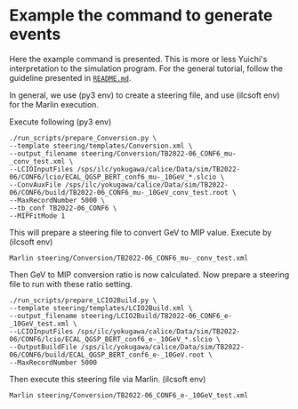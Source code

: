 # Example the command to generate events

Here the example command is presented.
This is more or less Yuichi's interpretation to the simulation program.
For the general tutorial, follow the guideline presented in [`README.md`](https://github.com/yuichiok/SiWECAL-Sim/blob/main/processors/README.md).

In general, we use (py3 env) to create a steering file, and use (ilcsoft env) for the Marlin execution.

Execute following (py3 env)
```shell
./run_scripts/prepare_Conversion.py \
--template steering/templates/Conversion.xml \
--output_filename steering/Conversion/TB2022-06_CONF6_mu-_conv_test.xml \
--LCIOInputFiles /sps/ilc/yokugawa/calice/Data/sim/TB2022-06/CONF6/lcio/ECAL_QGSP_BERT_conf6_mu-_10GeV_*.slcio \
--ConvAuxFile /sps/ilc/yokugawa/calice/Data/sim/TB2022-06/CONF6/build/TB2022-06_CONF6_mu-_10GeV_conv_test.root \
--MaxRecordNumber 5000 \
--tb_conf TB2022-06_CONF6 \
--MIPFitMode 1
```
This will prepare a steering file to convert GeV to MIP value.
Execute by (ilcsoft env)
```shell
Marlin steering/Conversion/TB2022-06_CONF6_mu-_conv_test.xml
```
Then GeV to MIP conversion ratio is now calculated.
Now prepare a steering file to run with these ratio setting.
```shell
./run_scripts/prepare_LCIO2Build.py \
--template steering/templates/LCIO2Build.xml \
--output_filename steering/LCIO2Build/TB2022-06_CONF6_e-_10GeV_test.xml \
--LCIOInputFiles /sps/ilc/yokugawa/calice/Data/sim/TB2022-06/CONF6/lcio/ECAL_QGSP_BERT_conf6_e-_10GeV_*.slcio \
--OutputBuildFile /sps/ilc/yokugawa/calice/Data/sim/TB2022-06/CONF6/build/ECAL_QGSP_BERT_conf6_e-_10GeV.root \
--MaxRecordNumber 5000
```
Then execute this steering file via Marlin. (ilcsoft env)
```shell
Marlin steering/Conversion/TB2022-06_CONF6_e-_10GeV_test.xml
```